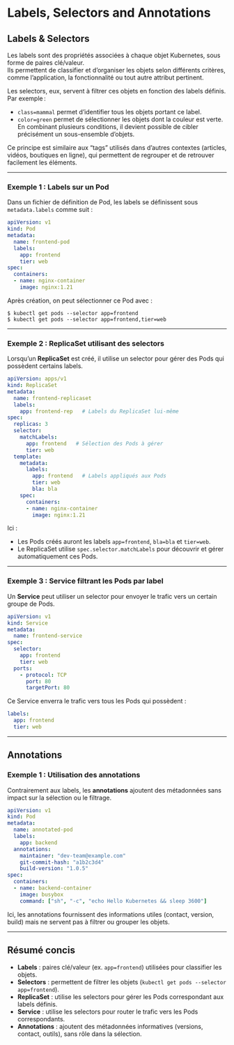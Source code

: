 # Labels, Selectors and Annotations

## Labels & Selectors

Les labels sont des propriétés associées à chaque objet Kubernetes, sous forme de paires clé/valeur.\
Ils permettent de classifier et d’organiser les objets selon différents critères, comme l’application, la fonctionnalité ou tout autre attribut pertinent.

Les selectors, eux, servent à filtrer ces objets en fonction des labels définis. Par exemple :
- `class=mammal` permet d’identifier tous les objets portant ce label.
- `color=green` permet de sélectionner les objets dont la couleur est verte.  
  En combinant plusieurs conditions, il devient possible de cibler précisément un sous-ensemble d’objets.

Ce principe est similaire aux “tags” utilisés dans d’autres contextes (articles, vidéos, boutiques en ligne), qui permettent de regrouper et de retrouver facilement les éléments.

***

### Exemple 1 : Labels sur un Pod
Dans un fichier de définition de Pod, les labels se définissent sous `metadata.labels` comme suit :

```yaml
apiVersion: v1
kind: Pod
metadata:
  name: frontend-pod
  labels:
    app: frontend
    tier: web
spec:
  containers:
  - name: nginx-container
    image: nginx:1.21
```

Après création, on peut sélectionner ce Pod avec :
```
$ kubectl get pods --selector app=frontend
$ kubectl get pods --selector app=frontend,tier=web
```

***

### Exemple 2 : ReplicaSet utilisant des selectors
Lorsqu’un **ReplicaSet** est créé, il utilise un selector pour gérer des Pods qui possèdent certains labels.

```yaml
apiVersion: apps/v1
kind: ReplicaSet
metadata:
  name: frontend-replicaset
  labels:
    app: frontend-rep   # Labels du ReplicaSet lui-même
spec:
  replicas: 3
  selector:
    matchLabels:
      app: frontend   # Sélection des Pods à gérer
      tier: web
  template:
    metadata:
      labels:
        app: frontend   # Labels appliqués aux Pods
        tier: web
        bla: bla
    spec:
      containers:
      - name: nginx-container
        image: nginx:1.21
```

Ici :
- Les Pods créés auront les labels `app=frontend`, `bla=bla` et `tier=web`.
- Le ReplicaSet utilise `spec.selector.matchLabels` pour découvrir et gérer automatiquement ces Pods.

***

### Exemple 3 : Service filtrant les Pods par label
Un **Service** peut utiliser un selector pour envoyer le trafic vers un certain groupe de Pods.

```yaml
apiVersion: v1
kind: Service
metadata:
  name: frontend-service
spec:
  selector:
    app: frontend
    tier: web
  ports:
    - protocol: TCP
      port: 80
      targetPort: 80
```

Ce Service enverra le trafic vers tous les Pods qui possèdent :
```yaml
labels:
  app: frontend
  tier: web
```

***
## Annotations

### Exemple 1 : Utilisation des annotations
Contrairement aux labels, les **annotations** ajoutent des métadonnées sans impact sur la sélection ou le filtrage.

```yaml
apiVersion: v1
kind: Pod
metadata:
  name: annotated-pod
  labels:
    app: backend
  annotations:
    maintainer: "dev-team@example.com"
    git-commit-hash: "a1b2c3d4"
    build-version: "1.0.5"
spec:
  containers:
  - name: backend-container
    image: busybox
    command: ["sh", "-c", "echo Hello Kubernetes && sleep 3600"]
```

Ici, les annotations fournissent des informations utiles (contact, version, build) mais ne servent pas à filtrer ou grouper les objets.

***

## Résumé concis

- **Labels** : paires clé/valeur (ex. `app=frontend`) utilisées pour classifier les objets.
- **Selectors** : permettent de filtrer les objets (`kubectl get pods --selector app=frontend`).
- **ReplicaSet** : utilise les selectors pour gérer les Pods correspondant aux labels définis.
- **Service** : utilise les selectors pour router le trafic vers les Pods correspondants.
- **Annotations** : ajoutent des métadonnées informatives (versions, contact, outils), sans rôle dans la sélection.


